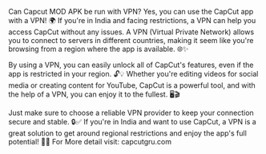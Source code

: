 Can Capcut MOD APK be run with VPN?
Yes, you can use the CapCut app with a VPN! 🌍 If you're in India and facing restrictions, a VPN can help you access CapCut without any issues. A VPN (Virtual Private Network) allows you to connect to servers in different countries, making it seem like you're browsing from a region where the app is available. 🌐✨

By using a VPN, you can easily unlock all of CapCut's features, even if the app is restricted in your region. 🔓💡 Whether you're editing videos for social media or creating content for YouTube, CapCut is a powerful tool, and with the help of a VPN, you can enjoy it to the fullest. 🖥️🎬

Just make sure to choose a reliable VPN provider to keep your connection secure and stable. 🔒✅ If you're in India and want to use CapCut, a VPN is a great solution to get around regional restrictions and enjoy the app's full potential! 🚀🎥 For More detail visit: capcutgru.com



